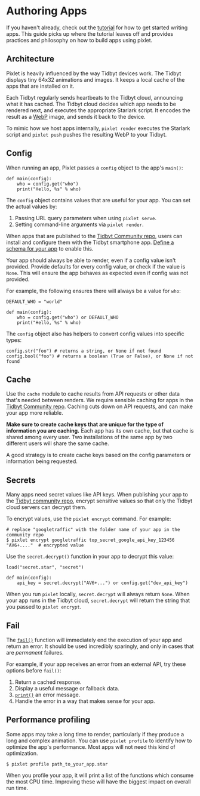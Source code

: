 # Authoring Apps
If you haven't already, check out the [tutorial](tutorial.md) for how to get started writing apps. This guide picks up where the tutorial leaves off and provides practices and philosophy on how to build apps using pixlet.

## Architecture
Pixlet is heavily influenced by the way Tidbyt devices work. The Tidbyt displays tiny 64x32 animations and images. It keeps a local cache of the apps that are installed on it.

Each Tidbyt regularly sends heartbeats to the Tidbyt cloud, announcing what it has cached. The Tidbyt cloud decides which app needs to be rendered next, and executes the appropriate Starlark script. It encodes the result as a [WebP](https://developers.google.com/speed/webp) image, and sends it back to the device.

To mimic how we host apps internally, `pixlet render` executes the Starlark script and `pixlet push` pushes the resulting WebP to your Tidbyt.

## Config
When running an app, Pixlet passes a `config` object to the app's `main()`:

```starlark
def main(config):
    who = config.get("who")
    print("Hello, %s" % who)
```

The `config` object contains values that are useful for your app. You can set the actual values by:

1. Passing URL query parameters when using `pixlet serve`.
2. Setting command-line arguments via `pixlet render`.

When apps that are published to the [Tidbyt Community repo][3], users can install and configure them with the Tidbyt smartphone app. [Define a schema for your app][4] to enable this.

Your app should always be able to render, even if a config value isn't provided. Provide defaults for every config value, or check if the value is `None`. This will ensure the app behaves as expected even if config was not provided.

For example, the following ensures there will always be a value for `who`:

```starlark
DEFAULT_WHO = "world"

def main(config):
    who = config.get("who") or DEFAULT_WHO
    print("Hello, %s" % who)
```

The `config` object also has helpers to convert config values into specific types:

```starlark
config.str("foo") # returns a string, or None if not found
config.bool("foo") # returns a boolean (True or False), or None if not found
```

## Cache
Use the `cache` module to cache results from API requests or other data that's needed between renders. We require sensible caching for apps in the [Tidbyt Community repo](https://github.com/tidbyt/community). Caching cuts down on API requests, and can make your app more reliable.

**Make sure to create cache keys that are unique for the type of information you are caching.** Each app has its own cache, but that cache is shared among every user. Two installations of the same app by two different users will share the same cache.

A good strategy is to create cache keys based on the config parameters or information being requested.

## Secrets

Many apps need secret values like API keys. When publishing your app to the [Tidbyt community repo][3], encrypt sensitive values so that only the Tidbyt cloud servers can decrypt them.

To encrypt values, use the `pixlet encrypt` command. For example:

```shell
# replace "googletraffic" with the folder name of your app in the community repo
$ pixlet encrypt googletraffic top_secret_google_api_key_123456
"AV6+...."  # encrypted value
```

Use the `secret.decrypt()` function in your app to decrypt this value:

```starlark
load("secret.star", "secret")

def main(config):
    api_key = secret.decrypt("AV6+...") or config.get("dev_api_key")
```

When you run `pixlet` locally, `secret.decrypt` will always return `None`. When your app runs in the Tidbyt cloud, `secret.decrypt` will return the string that you passed to `pixlet encrypt`.


## Fail
The [`fail()`][1] function will immediately end the execution of your app and return an error. It should be used incredibly sparingly, and only in cases that are _permanent_ failures. 

For example, if your app receives an error from an external API, try these options before `fail()`:

1. Return a cached response.
2. Display a useful message or fallback data.
3. [`print()`][2] an error message.
3. Handle the error in a way that makes sense for your app.

[1]: https://github.com/bazelbuild/starlark/blob/master/spec.md#fail
[2]: https://github.com/bazelbuild/starlark/blob/master/spec.md#print
[3]: https://github.com/tidbyt/community
[4]: schema/schema.md

## Performance profiling

Some apps may take a long time to render, particularly if they produce a long and complex animation. You can use `pixlet profile` to identify how to optimize the app's performance. Most apps will not need this kind of optimization.

```shell
$ pixlet profile path_to_your_app.star
```

When you profile your app, it will print a list of the functions which consume the most CPU time. Improving these will have the biggest impact on overall run time.
